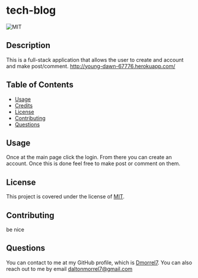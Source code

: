 # tech-blog

 ![MIT](https://img.shields.io/badge/license-MIT-blue)

  ## Description
  This is a full-stack application that allows the user to create and account and make post/comment.
  http://young-dawn-67776.herokuapp.com/

  ## Table of Contents
  * [Usage](#usage)
  * [Credits](#credits)
  * [License](#license)
  * [Contributing](#Contributing)
  * [Questions](#questions)
  
 

  ## Usage
  
 Once at the main page click the login. From there you can create an account. Once this is done feel free to make post or comment on them.

  ## License
  This project is covered under the license of [MIT](https://www.opensource.org/licenses/mit-license.php).
  
  ## Contributing 
  be nice


  ## Questions
  You can contact to me at my GitHub profile, which is [Dmorrel7](https://github.com/Dmorrel7).
  You can also reach out to me by email daltonmorrel7@gmail.com
